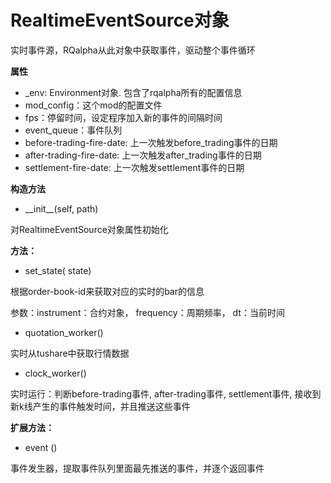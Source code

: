 # RealtimeEventSource对象

实时事件源，RQalpha从此对象中获取事件，驱动整个事件循环

**属性**

* \_env: Environment对象. 包含了rqalpha所有的配置信息
* mod\_config：这个mod的配置文件
* fps：停留时间，设定程序加入新的事件的间隔时间
* event\_queue：事件队列
* before-trading-fire-date:  上一次触发before\_trading事件的日期
* after-trading-fire-date: 上一次触发after\_trading事件的日期
* settlement-fire-date: 上一次触发settlement事件的日期

**构造方法**

* \_\_init\_\_\(self, path\)

对RealtimeEventSource对象属性初始化

**方法：**

* set\_state\( state\)

根据order-book-id来获取对应的实时的bar的信息

参数：instrument：合约对象， frequency：周期频率， dt：当前时间

* quotation\_worker\(\)

实时从tushare中获取行情数据

* clock\_worker\(\)

实时运行：判断before-trading事件, after-trading事件, settlement事件, 接收到新k线产生的事件触发时间，并且推送这些事件

**扩展方法：**

* event \(\)

事件发生器，提取事件队列里面最先推送的事件，并逐个返回事件

